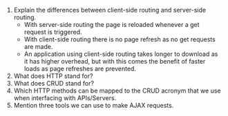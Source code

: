 1. Explain the differences between client-side routing and server-side routing.
   * With server-side routing the page is reloaded whenever a get request is triggered. 
   * With client-side routing there is no page refresh as no get requests are made.
   * An application using client-side routing takes longer to download as it has higher 
     overhead, but with this comes the benefit of faster loads as page refreshes are prevented.
2. What does HTTP stand for?
3. What does CRUD stand for?
4. Which HTTP methods can be mapped to the CRUD acronym that we use when interfacing with APIs/Servers.
5. Mention three tools we can use to make AJAX requests.
